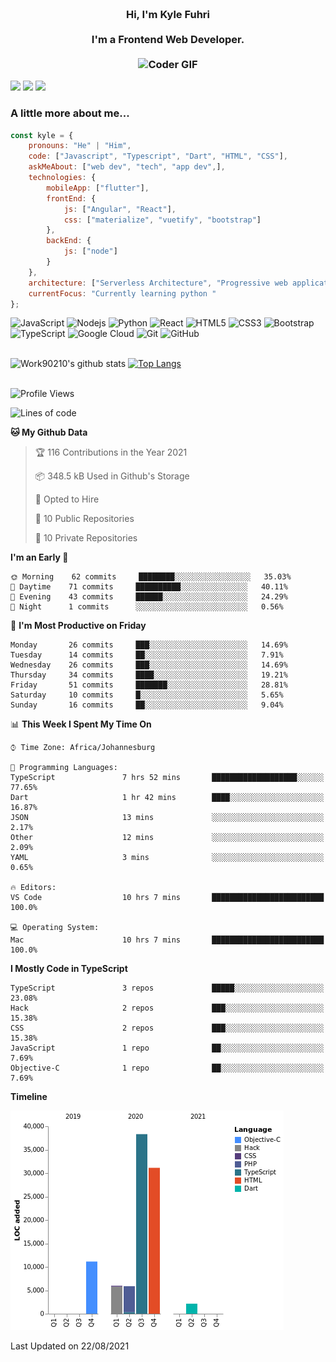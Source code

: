 
<h3 align="center">
  <abc>
    <br />Hi, I'm Kyle Fuhri<br />
    <br />
    I'm a Frontend Web Developer. <br />
    <br />
    <img
      src="https://media.giphy.com/media/SWoSkN6DxTszqIKEqv/giphy.gif"
      alt="Coder GIF"
      width="500"
      height="400"
    />
  </abc>
</h3>
<img src="https://img.shields.io/badge/Flutter%20-%2302569B.svg?&style=for-the-badge&logo=Flutter&logoColor=white" />
<img src="https://img.shields.io/badge/angular%20-%23DD0031.svg?&style=for-the-badge&logo=angular&logoColor=white"/>
<img src="https://img.shields.io/badge/react%20-%2320232a.svg?&style=for-the-badge&logo=react&logoColor=%2361DAFB"/>

<h3>A little more about me...  </h3>

```javascript
const kyle = {
    pronouns: "He" | "Him",
    code: ["Javascript", "Typescript", "Dart", "HTML", "CSS"],
    askMeAbout: ["web dev", "tech", "app dev",],
    technologies: {
        mobileApp: ["flutter"],
        frontEnd: {
            js: ["Angular", "React"],
            css: ["materialize", "vuetify", "bootstrap"]
        },
        backEnd: {
            js: ["node"]
        }
    },
    architecture: ["Serverless Architecture", "Progressive web applications", "Single page applications"],
    currentFocus: "Currently learning python "
};
```

![JavaScript](https://img.shields.io/badge/-JavaScript-black?style=flat-square&logo=javascript)
![Nodejs](https://img.shields.io/badge/-Nodejs-black?style=flat-square&logo=Node.js)
![Python](https://img.shields.io/badge/-Python-black?style=flat-square&logo=Python)
![React](https://img.shields.io/badge/-React-black?style=flat-square&logo=react)
![HTML5](https://img.shields.io/badge/-HTML5-E34F26?style=flat-square&logo=html5&logoColor=white)
![CSS3](https://img.shields.io/badge/-CSS3-1572B6?style=flat-square&logo=css3)
![Bootstrap](https://img.shields.io/badge/-Bootstrap-563D7C?style=flat-square&logo=bootstrap)
![TypeScript](https://img.shields.io/badge/-TypeScript-007ACC?style=flat-square&logo=typescript)
![Google Cloud](https://img.shields.io/badge/Google%20Cloud-black?style=flat-square&logo=google-cloud)
![Git](https://img.shields.io/badge/-Git-black?style=flat-square&logo=git)
![GitHub](https://img.shields.io/badge/-GitHub-181717?style=flat-square&logo=github)
</br>
</br>


![Work90210's github stats](https://github-readme-stats.vercel.app/api?username=work90210)
[![Top Langs](https://github-readme-stats.vercel.app/api/top-langs/?username=work90210)](https://github.com/work90210/github-readme-stats)
</br>
</br>
<!--START_SECTION:waka-->
![Profile Views](http://img.shields.io/badge/Profile%20Views-0-blue)

![Lines of code](https://img.shields.io/badge/From%20Hello%20World%20I%27ve%20Written-94590%20lines%20of%20code-blue)

**🐱 My Github Data** 

> 🏆 116 Contributions in the Year 2021
 > 
> 📦 348.5 kB Used in Github's Storage 
 > 
> 💼 Opted to Hire
 > 
> 📜 10 Public Repositories 
 > 
> 🔑 10 Private Repositories  
 > 
**I'm an Early 🐤** 

```text
🌞 Morning    62 commits     ████████░░░░░░░░░░░░░░░░░   35.03% 
🌆 Daytime    71 commits     ██████████░░░░░░░░░░░░░░░   40.11% 
🌃 Evening    43 commits     ██████░░░░░░░░░░░░░░░░░░░   24.29% 
🌙 Night      1 commits      ░░░░░░░░░░░░░░░░░░░░░░░░░   0.56%

```
📅 **I'm Most Productive on Friday** 

```text
Monday       26 commits     ███░░░░░░░░░░░░░░░░░░░░░░   14.69% 
Tuesday      14 commits     ██░░░░░░░░░░░░░░░░░░░░░░░   7.91% 
Wednesday    26 commits     ███░░░░░░░░░░░░░░░░░░░░░░   14.69% 
Thursday     34 commits     ████░░░░░░░░░░░░░░░░░░░░░   19.21% 
Friday       51 commits     ███████░░░░░░░░░░░░░░░░░░   28.81% 
Saturday     10 commits     █░░░░░░░░░░░░░░░░░░░░░░░░   5.65% 
Sunday       16 commits     ██░░░░░░░░░░░░░░░░░░░░░░░   9.04%

```


📊 **This Week I Spent My Time On** 

```text
⌚︎ Time Zone: Africa/Johannesburg

💬 Programming Languages: 
TypeScript               7 hrs 52 mins       ███████████████████░░░░░░   77.65% 
Dart                     1 hr 42 mins        ████░░░░░░░░░░░░░░░░░░░░░   16.87% 
JSON                     13 mins             ░░░░░░░░░░░░░░░░░░░░░░░░░   2.17% 
Other                    12 mins             ░░░░░░░░░░░░░░░░░░░░░░░░░   2.09% 
YAML                     3 mins              ░░░░░░░░░░░░░░░░░░░░░░░░░   0.65%

🔥 Editors: 
VS Code                  10 hrs 7 mins       █████████████████████████   100.0%

💻 Operating System: 
Mac                      10 hrs 7 mins       █████████████████████████   100.0%

```

**I Mostly Code in TypeScript** 

```text
TypeScript               3 repos             █████░░░░░░░░░░░░░░░░░░░░   23.08% 
Hack                     2 repos             ███░░░░░░░░░░░░░░░░░░░░░░   15.38% 
CSS                      2 repos             ███░░░░░░░░░░░░░░░░░░░░░░   15.38% 
JavaScript               1 repo              ██░░░░░░░░░░░░░░░░░░░░░░░   7.69% 
Objective-C              1 repo              ██░░░░░░░░░░░░░░░░░░░░░░░   7.69%

```


**Timeline**

![Chart not found](https://raw.githubusercontent.com/Work90210/Work90210/main/charts/bar_graph.png) 


 Last Updated on 22/08/2021
<!--END_SECTION:waka-->
